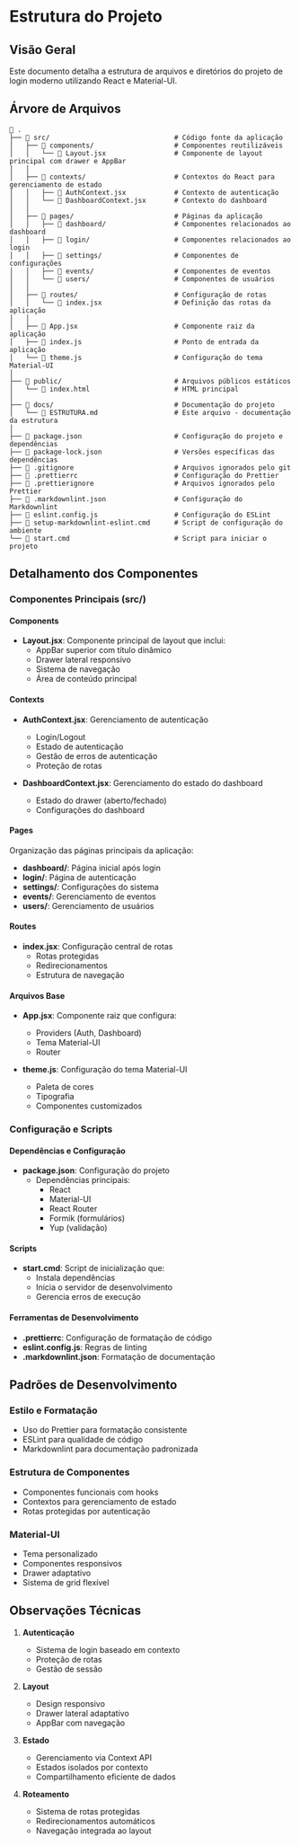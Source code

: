 # Estrutura do Projeto

## Visão Geral

Este documento detalha a estrutura de arquivos e diretórios do projeto de login moderno utilizando React e Material-UI.

## Árvore de Arquivos

```text
📁 .
├── 📁 src/                               # Código fonte da aplicação
│   ├── 📁 components/                    # Componentes reutilizáveis
│   │   └── 📄 Layout.jsx                 # Componente de layout principal com drawer e AppBar
│   │
│   ├── 📁 contexts/                      # Contextos do React para gerenciamento de estado
│   │   ├── 📄 AuthContext.jsx            # Contexto de autenticação
│   │   └── 📄 DashboardContext.jsx       # Contexto do dashboard
│   │
│   ├── 📁 pages/                         # Páginas da aplicação
│   │   ├── 📁 dashboard/                 # Componentes relacionados ao dashboard
│   │   ├── 📁 login/                     # Componentes relacionados ao login
│   │   ├── 📁 settings/                  # Componentes de configurações
│   │   ├── 📁 events/                    # Componentes de eventos
│   │   └── 📁 users/                     # Componentes de usuários
│   │
│   ├── 📁 routes/                        # Configuração de rotas
│   │   └── 📄 index.jsx                  # Definição das rotas da aplicação
│   │
│   ├── 📄 App.jsx                        # Componente raiz da aplicação
│   ├── 📄 index.js                       # Ponto de entrada da aplicação
│   └── 📄 theme.js                       # Configuração do tema Material-UI
│
├── 📁 public/                            # Arquivos públicos estáticos
│   └── 📄 index.html                     # HTML principal
│
├── 📁 docs/                              # Documentação do projeto
│   └── 📄 ESTRUTURA.md                   # Este arquivo - documentação da estrutura
│
├── 📄 package.json                       # Configuração do projeto e dependências
├── 📄 package-lock.json                  # Versões específicas das dependências
├── 📄 .gitignore                         # Arquivos ignorados pelo git
├── 📄 .prettierrc                        # Configuração do Prettier
├── 📄 .prettierignore                    # Arquivos ignorados pelo Prettier
├── 📄 .markdownlint.json                 # Configuração do Markdownlint
├── 📄 eslint.config.js                   # Configuração do ESLint
├── 📄 setup-markdownlint-eslint.cmd      # Script de configuração do ambiente
└── 📄 start.cmd                          # Script para iniciar o projeto
```

## Detalhamento dos Componentes

### Componentes Principais (src/)

#### Components

- **Layout.jsx**: Componente principal de layout que inclui:
  - AppBar superior com título dinâmico
  - Drawer lateral responsivo
  - Sistema de navegação
  - Área de conteúdo principal

#### Contexts

- **AuthContext.jsx**: Gerenciamento de autenticação
  - Login/Logout
  - Estado de autenticação
  - Gestão de erros de autenticação
  - Proteção de rotas

- **DashboardContext.jsx**: Gerenciamento do estado do dashboard
  - Estado do drawer (aberto/fechado)
  - Configurações do dashboard

#### Pages

Organização das páginas principais da aplicação:

- **dashboard/**: Página inicial após login
- **login/**: Página de autenticação
- **settings/**: Configurações do sistema
- **events/**: Gerenciamento de eventos
- **users/**: Gerenciamento de usuários

#### Routes

- **index.jsx**: Configuração central de rotas
  - Rotas protegidas
  - Redirecionamentos
  - Estrutura de navegação

#### Arquivos Base

- **App.jsx**: Componente raiz que configura:
  - Providers (Auth, Dashboard)
  - Tema Material-UI
  - Router
  
- **theme.js**: Configuração do tema Material-UI
  - Paleta de cores
  - Tipografia
  - Componentes customizados

### Configuração e Scripts

#### Dependências e Configuração

- **package.json**: Configuração do projeto
  - Dependências principais:
    - React
    - Material-UI
    - React Router
    - Formik (formulários)
    - Yup (validação)

#### Scripts

- **start.cmd**: Script de inicialização que:
  - Instala dependências
  - Inicia o servidor de desenvolvimento
  - Gerencia erros de execução

#### Ferramentas de Desenvolvimento

- **.prettierrc**: Configuração de formatação de código
- **eslint.config.js**: Regras de linting
- **.markdownlint.json**: Formatação de documentação

## Padrões de Desenvolvimento

### Estilo e Formatação

- Uso do Prettier para formatação consistente
- ESLint para qualidade de código
- Markdownlint para documentação padronizada

### Estrutura de Componentes

- Componentes funcionais com hooks
- Contextos para gerenciamento de estado
- Rotas protegidas por autenticação

### Material-UI

- Tema personalizado
- Componentes responsivos
- Drawer adaptativo
- Sistema de grid flexível

## Observações Técnicas

1. **Autenticação**
   - Sistema de login baseado em contexto
   - Proteção de rotas
   - Gestão de sessão

2. **Layout**
   - Design responsivo
   - Drawer lateral adaptativo
   - AppBar com navegação

3. **Estado**
   - Gerenciamento via Context API
   - Estados isolados por contexto
   - Compartilhamento eficiente de dados

4. **Roteamento**
   - Sistema de rotas protegidas
   - Redirecionamentos automáticos
   - Navegação integrada ao layout
